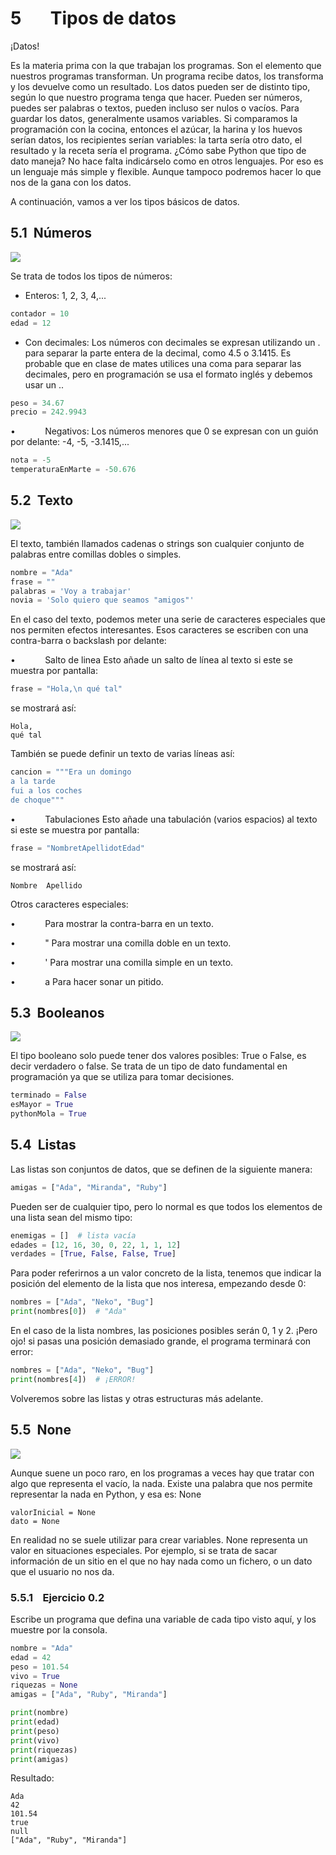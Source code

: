 5       Tipos de datos
======================

¡Datos!

Es la materia prima con la que trabajan los programas. Son el elemento que nuestros programas transforman. Un programa recibe datos, los transforma y los devuelve como un resultado. Los datos pueden ser de distinto tipo, según lo que nuestro programa tenga que hacer. Pueden ser números, puedes ser palabras o textos, pueden incluso ser nulos o vacíos. Para guardar los datos, generalmente usamos variables. Si comparamos la programación con la cocina, entonces el azúcar, la harina y los huevos serían datos, los recipientes serían variables: la tarta sería otro dato, el resultado y la receta sería el programa. ¿Cómo sabe Python que tipo de dato maneja? No hace falta indicárselo como en otros lenguajes. Por eso es un lenguaje más simple y flexible. Aunque tampoco podremos hacer lo que nos de la gana con los datos.

A continuación, vamos a ver los tipos básicos de datos.

5.1  Números
------------

![](e20514ca-a096-442d-8ee5-3f2997bc2ec72106301532469382130.010.jpeg)

Se trata de todos los tipos de números:

*   Enteros: 1, 2, 3, 4,...

```Python
contador = 10
edad = 12
```

*   Con decimales: Los números con decimales se expresan utilizando un . para separar la parte entera de la decimal, como 4.5 o 3.1415. Es probable que en clase de mates utilices una coma para separar las decimales, pero en programación se usa el formato inglés y debemos usar un ..

```Python
peso = 34.67
precio = 242.9943
```

•            Negativos: Los números menores que 0 se expresan con un guión por delante: -4, -5, -3.1415,...

```Python
nota = -5
temperaturaEnMarte = -50.676
```

5.2  Texto
----------

![](e20514ca-a096-442d-8ee5-3f2997bc2ec72106301532469382130.011.jpeg)

El texto, también llamados cadenas o strings son cualquier conjunto de palabras entre comillas dobles o simples.

```Python
nombre = "Ada"
frase = ""
palabras = 'Voy a trabajar'
novia = 'Solo quiero que seamos "amigos"'
```

En el caso del texto, podemos meter una serie de caracteres especiales que nos permiten efectos interesantes. Esos caracteres se escriben con una contra-barra o backslash por delante:

•            Salto de linea Esto añade un salto de línea al texto si este se muestra por pantalla:

```Python
frase = "Hola,\n qué tal"
```

se mostrará así:

```console
Hola,
qué tal
```

También se puede definir un texto de varias líneas así:

```Python
cancion = """Era un domingo
a la tarde
fui a los coches
de choque"""
```

•            Tabulaciones Esto añade una tabulación (varios espacios) al texto si este se muestra por pantalla:

```Python
frase = "NombretApellidotEdad"
```

se mostrará así:

```console
Nombre  Apellido   
```

Otros caracteres especiales:

•             Para mostrar la contra-barra en un texto.

•            " Para mostrar una comilla doble en un texto.

•            ' Para mostrar una comilla simple en un texto.

•            a Para hacer sonar un pitido.

5.3  Booleanos
--------------

![](e20514ca-a096-442d-8ee5-3f2997bc2ec72106301532469382130.012.jpeg)

El tipo booleano solo puede tener dos valores posibles: True o False, es decir verdadero o false. Se trata de un tipo de dato fundamental en programación ya que se utiliza para tomar decisiones.

```Python
terminado = False
esMayor = True
pythonMola = True
```

5.4  Listas
-----------

Las listas son conjuntos de datos, que se definen de la siguiente manera:

```Python
amigas = ["Ada", "Miranda", "Ruby"]
```

Pueden ser de cualquier tipo, pero lo normal es que todos los elementos de una lista sean del mismo tipo:

```Python
enemigas = []  # lista vacía
edades = [12, 16, 30, 0, 22, 1, 1, 12]
verdades = [True, False, False, True]
```

Para poder referirnos a un valor concreto de la lista, tenemos que indicar la posición del elemento de la lista que nos interesa, empezando desde 0:

```Python
nombres = ["Ada", "Neko", "Bug"]
print(nombres[0])  # "Ada"
```

En el caso de la lista nombres, las posiciones posibles serán 0, 1 y 2. ¡Pero ojo! si pasas una posición demasiado grande, el programa terminará con error:

```Python
nombres = ["Ada", "Neko", "Bug"]
print(nombres[4])  # ¡ERROR!
```

Volveremos sobre las listas y otras estructuras más adelante.

5.5  None
---------

![](e20514ca-a096-442d-8ee5-3f2997bc2ec72106301532469382130.013.jpeg)

Aunque suene un poco raro, en los programas a veces hay que tratar con algo que representa el vacío, la nada. Existe una palabra que nos permite representar la nada en Python, y esa es: None

```console
valorInicial = None
dato = None
```

En realidad no se suele utilizar para crear variables. None representa un valor en situaciones especiales. Por ejemplo, si se trata de sacar información de un sitio en el que no hay nada como un fichero, o un dato que el usuario no nos da.

### 5.5.1    Ejercicio 0.2

Escribe un programa que defina una variable de cada tipo visto aquí, y los muestre por la consola.

```Python
nombre = "Ada"
edad = 42
peso = 101.54
vivo = True
riquezas = None
amigas = ["Ada", "Ruby", "Miranda"]

print(nombre)
print(edad)
print(peso)
print(vivo)
print(riquezas)
print(amigas)
```

Resultado:

```console
Ada
42
101.54
true
null
["Ada", "Ruby", "Miranda"]
```
